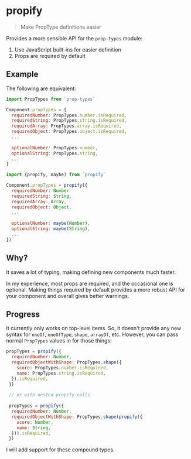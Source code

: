 # propify

> Make PropType definitions easier

Provides a more sensible API for the `prop-types` module:

1. Use JavaScript built-ins for easier definition
2. Props are required by default

## Example

The following are equivalent:
```javascript
import PropTypes from `prop-types`

Component.propTypes = {
  requiredNumber: PropTypes.number.isRequired,
  requiredString: PropTypes.string.isRequired,
  requiredArray: PropTypes.array.isRequired,
  requiredObject: PropTypes.object.isRequired,
  ...
  
  optionalNumber: PropTypes.number,
  optionalString: PropTypes.string,
  ...
}
```

```javascript
import {propify, maybe) from `propify`

Component.propTypes = propify({
  requiredNumber: Number
  requiredString: String,
  requiredArray: Array,
  requiredObject: Object,
  ...
  
  optionalNumber: maybe(Number),
  optionalString: maybe(String),
  ...
})
```

## Why?

It saves a lot of typing, making defining new components much faster.

In my experience, most props are required, and the occasional one is optional.
Making things required by default provides a more robust API for your component
and overall gives better warnings.

## Progress

It currently only works on top-level items. So, it doesn't provide any new syntax for
`oneOf`, `oneOfType`, `shape`, `arrayOf`, etc. However, you can pass normal `PropTypes`
values in for those things:

```javascript
propTypes = propify({
  requiredNumber: Number,
  requiredObjectWithShape: PropTypes.shape({
    score: PropTypes.number.isRequired,
    name: PropTypes.string.isRequired,
  }).isRequired,
 })
 
 // or with nested propify calls
 
 propTypes = propify({
  requiredNumber: Number,
  requiredObjectWithShape: PropTypes.shape(propify({
    score: Number,
    name: String,
  })).isRequired,
 })
```

I will add support for these compound types.

